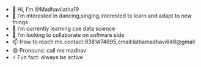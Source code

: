 - 👋 Hi, I’m @Madhavilatha19
- 👀 I’m interested in dancing,singing,interested to learn and adapt to new things 
- 🌱 I’m currently learning cse data science
- 💞️ I’m looking to collaborate on software side
- 📫 How to reach me.contact:9381474695,email:lathamadhavi648@gmail
- 😄 Pronouns: call me madhav
- ⚡ Fun fact: always be active

<!---
Madhavilatha19/Madhavilatha19 is a ✨ special ✨ repository because its `README.md` (this file) appears on your GitHub profile.
You can click the Preview link to take a look at your changes.
--->
